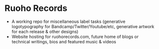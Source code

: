 # Ruoho Records

* A working repo for miscellaneous label tasks (generative logotypography for Bandcamp/Twitter/Youtube/etc, generative artwork for each release & other designs) 
* Website hosting for ruohorecords.com, future home of blogs or technical writings, bios and featured music & videos
